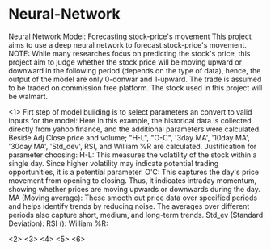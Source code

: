 # Neural-Network
Neural Network Model: Forecasting stock-price's movement 
This project aims to use a deep neural network to forecast stock-price's movement. 
NOTE: While many researches focus on predicting the stock's price, this project aim to judge whether the stock price will be moving upward or downward in the following period (depends on the type of data), hence, the output of the model are only 0-donwar and 1-upward. The trade is assumed to be traded on commission free platform. The stock used in this project will be walmart. 

<1> Firt step of model building is to select parameters an convert to valid inputs for the model:
  Here in this example, the historical data is collected directly from yahoo finance, and the additional parameters were calculated.
  Beside Adj Close price and volume; "H-L", "O-C", '3day MA', '10day MA', '30day MA', 'Std_dev', RSI, and William %R are calculated.
  Justification for parameter choosing:
    H-L: This measures the volatility of the stock within a single day. Since higher volatility may indicate potential trading opportunities, it is a potential parameter.
    O'C: This captures the day's price movement from opening to closing. Thus, it indicates intraday momentum, showing whether prices are moving upwards or downwards during the day.
    MA (Moving average): These smooth out price data over specified periods and helps identify trends by reducing noise. The averages over different periods also capture short, medium, and long-term trends.
    Std_ev (Standard Deviation):
    RSI (): 
    William %R: 
    
<2>
<3>
<4>
<5>
<6>
